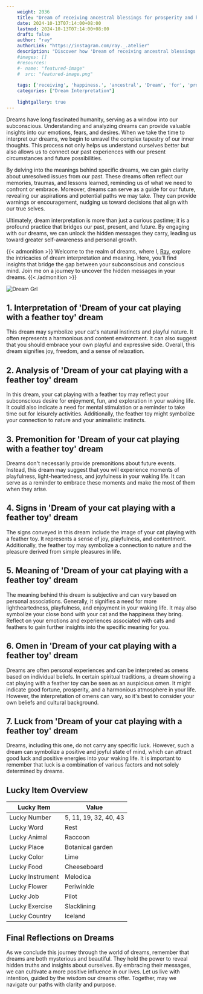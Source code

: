 ```yaml
---
    weight: 2036
    title: "Dream of receiving ancestral blessings for prosperity and happiness."  # Assuming 'title' column exists
    date: 2024-10-13T07:14:00+08:00
    lastmod: 2024-10-13T07:14:00+08:00
    draft: false
    author: "ray"
    authorLink: "https://instagram.com/ray._.atelier"
    description: "Discover how 'Dream of receiving ancestral blessings for prosperity and happiness.' can interpret your future and uncover its significant meanings in your life."
    #images: []
    #resources:
    #- name: "featured-image"
    #  src: "featured-image.png"
    
    tags: ['receiving', 'happiness.', 'ancestral', 'Dream', 'for', 'prosperity', 'and', 'of', 'blessings']
    categories: ["Dream Interpretation"]
    
    lightgallery: true
---
```

    
Dreams have long fascinated humanity, serving as a window into our subconscious. Understanding and analyzing dreams can provide valuable insights into our emotions, fears, and desires. When we take the time to interpret our dreams, we begin to unravel the complex tapestry of our inner thoughts. This process not only helps us understand ourselves better but also allows us to connect our past experiences with our present circumstances and future possibilities.

By delving into the meanings behind specific dreams, we can gain clarity about unresolved issues from our past. These dreams often reflect our memories, traumas, and lessons learned, reminding us of what we need to confront or embrace. Moreover, dreams can serve as a guide for our future, revealing our aspirations and potential paths we may take. They can provide warnings or encouragement, nudging us toward decisions that align with our true selves.

Ultimately, dream interpretation is more than just a curious pastime; it is a profound practice that bridges our past, present, and future. By engaging with our dreams, we can unlock the hidden messages they carry, leading us toward greater self-awareness and personal growth.

{{< admonition >}}
Welcome to the realm of dreams, where I, [Ray](https://instagram.com/ray._.atelier), explore the intricacies of dream interpretation and meaning. Here, you’ll find insights that bridge the gap between your subconscious and conscious mind. Join me on a journey to uncover the hidden messages in your dreams.
{{< /admonition >}}

![Dream Grl](https://cdn.pixabay.com/photo/2017/11/02/03/35/gothic-2910057_1280.jpg "Dream Grl")

## 1. Interpretation of 'Dream of your cat playing with a feather toy' dream

This dream may symbolize your cat's natural instincts and playful nature. It often represents a harmonious and content environment. It can also suggest that you should embrace your own playful and expressive side. Overall, this dream signifies joy, freedom, and a sense of relaxation.

## 2. Analysis of 'Dream of your cat playing with a feather toy' dream

In this dream, your cat playing with a feather toy may reflect your subconscious desire for enjoyment, fun, and exploration in your waking life. It could also indicate a need for mental stimulation or a reminder to take time out for leisurely activities. Additionally, the feather toy might symbolize your connection to nature and your animalistic instincts.

## 3. Premonition for 'Dream of your cat playing with a feather toy' dream

Dreams don't necessarily provide premonitions about future events. Instead, this dream may suggest that you will experience moments of playfulness, light-heartedness, and joyfulness in your waking life. It can serve as a reminder to embrace these moments and make the most of them when they arise.

## 4. Signs in 'Dream of your cat playing with a feather toy' dream

The signs conveyed in this dream include the image of your cat playing with a feather toy. It represents a sense of joy, playfulness, and contentment. Additionally, the feather toy may symbolize a connection to nature and the pleasure derived from simple pleasures in life.

## 5. Meaning of 'Dream of your cat playing with a feather toy' dream

The meaning behind this dream is subjective and can vary based on personal associations. Generally, it signifies a need for more lightheartedness, playfulness, and enjoyment in your waking life. It may also symbolize your close bond with your cat and the happiness they bring. Reflect on your emotions and experiences associated with cats and feathers to gain further insights into the specific meaning for you.

## 6. Omen in 'Dream of your cat playing with a feather toy' dream

Dreams are often personal experiences and can be interpreted as omens based on individual beliefs. In certain spiritual traditions, a dream showing a cat playing with a feather toy can be seen as an auspicious omen. It might indicate good fortune, prosperity, and a harmonious atmosphere in your life. However, the interpretation of omens can vary, so it's best to consider your own beliefs and cultural background.

## 7. Luck from 'Dream of your cat playing with a feather toy' dream

Dreams, including this one, do not carry any specific luck. However, such a dream can symbolize a positive and joyful state of mind, which can attract good luck and positive energies into your waking life. It is important to remember that luck is a combination of various factors and not solely determined by dreams.

## Lucky Item Overview
| Lucky Item          | Value              |
|---------------|--------------------|
| Lucky Number        | 5, 11, 19, 32, 40, 43  |
| Lucky Word          | Rest |
| Lucky Animal        | Raccoon |
| Lucky Place         | Botanical garden     |
| Lucky Color         | Lime     |
| Lucky Food          | Cheeseboard      |
| Lucky Instrument    | Melodica |
| Lucky Flower        | Periwinkle    |
| Lucky Job           | Pilot       |
| Lucky Exercise      | Slacklining  |
| Lucky Country       | Iceland    |


##  Final Reflections on Dreams

As we conclude this journey through the world of dreams, remember that dreams are both mysterious and beautiful. They hold the power to reveal hidden truths and insights about ourselves. By embracing their messages, we can cultivate a more positive influence in our lives. Let us live with intention, guided by the wisdom our dreams offer. Together, may we navigate our paths with clarity and purpose.
